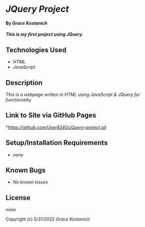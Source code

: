 # _JQuery Project_

#### By _**Grace Kostanich**_

#### _This is my first project using JQuery._

## Technologies Used

* _HTML_
* _JavaScript_

## Description

_This is a webpage written in HTML using JavaScript & JQuery for functionality_

## Link to Site via GitHub Pages

*_https://github.com/User8240/JQuery-project.git_

## Setup/Installation Requirements

* _none_

## Known Bugs

* _No known issues_

## License

_none_

Copyright (c) _5/31/2022_ _Grace Kostanich_